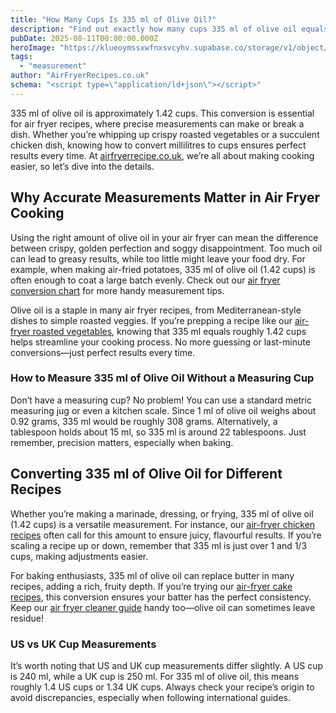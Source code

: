 ```yaml
---
title: "How Many Cups Is 335 ml of Olive Oil?"
description: "Find out exactly how many cups 335 ml of olive oil equals for perfect cooking and baking every time."
pubDate: 2025-08-11T00:00:00.000Z
heroImage: "https://klueoymssxwfnxsvcyhv.supabase.co/storage/v1/object/public/md/how-many-cups-is-335-ml-of-olive-oil-60ca44f7.webp"
tags:
  - "measurement"
author: "AirFryerRecipes.co.uk"
schema: "<script type=\"application/ld+json\"></script>"
---
```


<p>335 ml of olive oil is approximately 1.42 cups. This conversion is essential for air fryer recipes, where precise measurements can make or break a dish. Whether you’re whipping up crispy roasted vegetables or a succulent chicken dish, knowing how to convert millilitres to cups ensures perfect results every time. At <a href=https://www.airfryerrecipe.co.uk>airfryerrecipe.co.uk</a>, we’re all about making cooking easier, so let’s dive into the details.</p>  

<h2>Why Accurate Measurements Matter in Air Fryer Cooking</h2>  
<p>Using the right amount of olive oil in your air fryer can mean the difference between crispy, golden perfection and soggy disappointment. Too much oil can lead to greasy results, while too little might leave your food dry. For example, when making air-fried potatoes, 335 ml of olive oil (1.42 cups) is often enough to coat a large batch evenly. Check out our <a href=https://www.airfryerrecipe.co.uk/air-fryer-conversion-chart>air fryer conversion chart</a> for more handy measurement tips.</p>  

<p>Olive oil is a staple in many air fryer recipes, from Mediterranean-style dishes to simple roasted veggies. If you’re prepping a recipe like our <a href=https://www.airfryerrecipe.co.uk/recipe-category/vegetables>air-fryer roasted vegetables</a>, knowing that 335 ml equals roughly 1.42 cups helps streamline your cooking process. No more guessing or last-minute conversions—just perfect results every time.</p>  

<h3>How to Measure 335 ml of Olive Oil Without a Measuring Cup</h3>  
<p>Don’t have a measuring cup? No problem! You can use a standard metric measuring jug or even a kitchen scale. Since 1 ml of olive oil weighs about 0.92 grams, 335 ml would be roughly 308 grams. Alternatively, a tablespoon holds about 15 ml, so 335 ml is around 22 tablespoons. Just remember, precision matters, especially when baking.</p>  

<h2>Converting 335 ml of Olive Oil for Different Recipes</h2>  
<p>Whether you’re making a marinade, dressing, or frying, 335 ml of olive oil (1.42 cups) is a versatile measurement. For instance, our <a href=https://www.airfryerrecipe.co.uk/recipe-category/chicken>air-fryer chicken recipes</a> often call for this amount to ensure juicy, flavourful results. If you’re scaling a recipe up or down, remember that 335 ml is just over 1 and 1/3 cups, making adjustments easier.</p>  

<p>For baking enthusiasts, 335 ml of olive oil can replace butter in many recipes, adding a rich, fruity depth. If you’re trying our <a href=https://www.airfryerrecipe.co.uk/recipes>air-fryer cake recipes</a>, this conversion ensures your batter has the perfect consistency. Keep our <a href=https://www.airfryerrecipe.co.uk/air-fryer-cleaner>air fryer cleaner guide</a> handy too—olive oil can sometimes leave residue!</p>  

<h3>US vs UK Cup Measurements</h3>  
<p>It’s worth noting that US and UK cup measurements differ slightly. A US cup is 240 ml, while a UK cup is 250 ml. For 335 ml of olive oil, this means roughly 1.4 US cups or 1.34 UK cups. Always check your recipe’s origin to avoid discrepancies, especially when following international guides.</p>